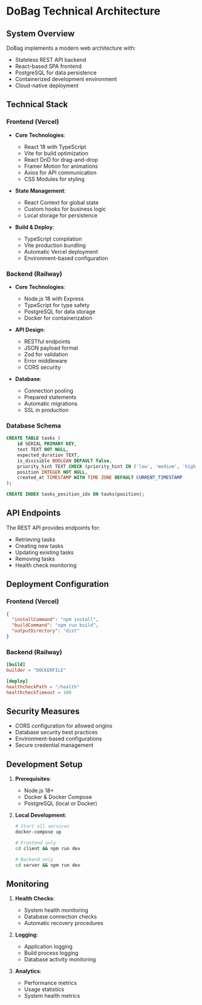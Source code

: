 # DoBag Technical Architecture

## System Overview
DoBag implements a modern web architecture with:
- Stateless REST API backend
- React-based SPA frontend
- PostgreSQL for data persistence
- Containerized development environment
- Cloud-native deployment

## Technical Stack

### Frontend (Vercel)
- **Core Technologies**:
  - React 18 with TypeScript
  - Vite for build optimization
  - React DnD for drag-and-drop
  - Framer Motion for animations
  - Axios for API communication
  - CSS Modules for styling

- **State Management**:
  - React Context for global state
  - Custom hooks for business logic
  - Local storage for persistence

- **Build & Deploy**:
  - TypeScript compilation
  - Vite production bundling
  - Automatic Vercel deployment
  - Environment-based configuration

### Backend (Railway)
- **Core Technologies**:
  - Node.js 18 with Express
  - TypeScript for type safety
  - PostgreSQL for data storage
  - Docker for containerization

- **API Design**:
  - RESTful endpoints
  - JSON payload format
  - Zod for validation
  - Error middleware
  - CORS security

- **Database**:
  - Connection pooling
  - Prepared statements
  - Automatic migrations
  - SSL in production

### Database Schema
```sql
CREATE TABLE tasks (
    id SERIAL PRIMARY KEY,
    text TEXT NOT NULL,
    expected_duration TEXT,
    is_divisible BOOLEAN DEFAULT false,
    priority_hint TEXT CHECK (priority_hint IN ('low', 'medium', 'high')),
    position INTEGER NOT NULL,
    created_at TIMESTAMP WITH TIME ZONE DEFAULT CURRENT_TIMESTAMP
);

CREATE INDEX tasks_position_idx ON tasks(position);
```

## API Endpoints
The REST API provides endpoints for:
- Retrieving tasks
- Creating new tasks
- Updating existing tasks
- Removing tasks
- Health check monitoring

## Deployment Configuration

### Frontend (Vercel)
```json
{
  "installCommand": "npm install",
  "buildCommand": "npm run build",
  "outputDirectory": "dist"
}
```

### Backend (Railway)
```toml
[build]
builder = "DOCKERFILE"

[deploy]
healthcheckPath = "/health"
healthcheckTimeout = 100
```

## Security Measures
- CORS configuration for allowed origins
- Database security best practices
- Environment-based configurations
- Secure credential management

## Development Setup
1. **Prerequisites**:
   - Node.js 18+
   - Docker & Docker Compose
   - PostgreSQL (local or Docker)

2. **Local Development**:
   ```bash
   # Start all services
   docker-compose up

   # Frontend only
   cd client && npm run dev

   # Backend only
   cd server && npm run dev
   ```

## Monitoring
1. **Health Checks**:
   - System health monitoring
   - Database connection checks
   - Automatic recovery procedures

2. **Logging**:
   - Application logging
   - Build process logging
   - Database activity monitoring

3. **Analytics**:
   - Performance metrics
   - Usage statistics
   - System health metrics